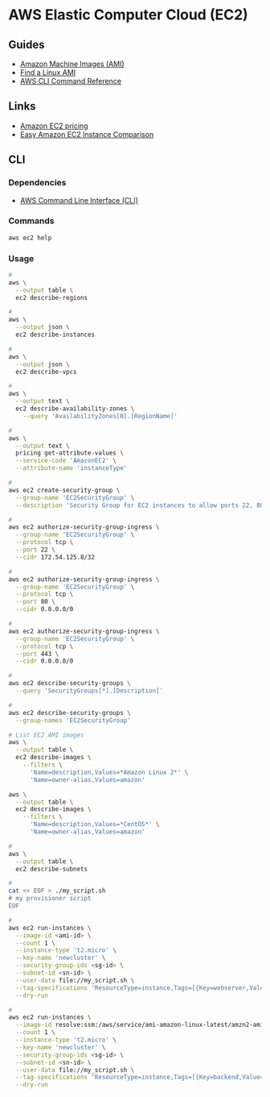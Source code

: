 # AWS Elastic Computer Cloud (EC2)

<!--
On-demand instances
Reserved instances
Spot instances

https://www.youtube.com/watch?v=F8jXE-_hdfg
-->

## Guides

- [Amazon Machine Images (AMI)](https://docs.aws.amazon.com/AWSEC2/latest/UserGuide/AMIs.html)
- [Find a Linux AMI](https://docs.aws.amazon.com/AWSEC2/latest/UserGuide/finding-an-ami.html)
- [AWS CLI Command Reference](https://docs.aws.amazon.com/cli/latest/reference/ec2/index.html)

## Links

- [Amazon EC2 pricing](aws.amazon.com/ec2/pricing)
- [Easy Amazon EC2 Instance Comparison](https://instances.vantage.sh/)

## CLI

### Dependencies

- [AWS Command Line Interface (CLI)](/aws/aws-cli.md)

### Commands

```sh
aws ec2 help
```

### Usage

```sh
#
aws \
  --output table \
  ec2 describe-regions

#
aws \
  --output json \
  ec2 describe-instances

#
aws \
  --output json \
  ec2 describe-vpcs

#
aws \
  --output text \
  ec2 describe-availability-zones \
    --query 'AvailabilityZones[0].[RegionName]'

#
aws \
  --output text \
  pricing get-attribute-values \
  --service-code 'AmazonEC2' \
  --attribute-name 'instanceType'

#
aws ec2 create-security-group \
  --group-name 'EC2SecurityGroup' \
  --description 'Security Group for EC2 instances to allow ports 22, 80 and 443'

#
aws ec2 authorize-security-group-ingress \
  --group-name 'EC2SecurityGroup' \
  --protocol tcp \
  --port 22 \
  --cidr 172.54.125.8/32

#
aws ec2 authorize-security-group-ingress \
  --group-name 'EC2SecurityGroup' \
  --protocol tcp \
  --port 80 \
  --cidr 0.0.0.0/0

#
aws ec2 authorize-security-group-ingress \
  --group-name 'EC2SecurityGroup' \
  --protocol tcp \
  --port 443 \
  --cidr 0.0.0.0/0

#
aws ec2 describe-security-groups \
  --query 'SecurityGroups[*].[Description]'

#
aws ec2 describe-security-groups \
  --group-names 'EC2SecurityGroup'

# List EC2 AMI images
aws \
  --output table \
  ec2 describe-images \
    --filters \
      'Name=description,Values=*Amazon Linux 2*' \
      'Name=owner-alias,Values=amazon'

aws \
  --output table \
  ec2 describe-images \
    --filters \
      'Name=description,Values=*CentOS*' \
      'Name=owner-alias,Values=amazon'

#
aws \
  --output table \
  ec2 describe-subnets

#
cat << EOF > ./my_script.sh
# my provisioner script
EOF

#
aws ec2 run-instances \
  --image-id <ami-id> \
  --count 1 \
  --instance-type 't2.micro' \
  --key-name 'newcluster' \
  --security-group-ids <sg-id> \
  --subnet-id <sn-id> \
  --user-data file://my_script.sh \
  --tag-specifications 'ResourceType=instance,Tags=[{Key=webserver,Value=production}]' \
  --dry-run

#
aws ec2 run-instances \
  --image-id resolve:ssm:/aws/service/ami-amazon-linux-latest/amzn2-ami-hvm-x86_64-gp2 \
  --count 1 \
  --instance-type 't2.micro' \
  --key-name 'newcluster' \
  --security-group-ids <sg-id> \
  --subnet-id <sn-id> \
  --user-data file://my_script.sh \
  --tag-specifications 'ResourceType=instance,Tags=[{Key=backend,Value=inventory1}]' \
  --dry-run
```

<!--
aws \
  --output text \
  ec2 describe-vpcs \
    --filter 'Name=tag:Name,Values=Kubernetes' \
    --query 'Vpcs[0].VpcId'
-->
